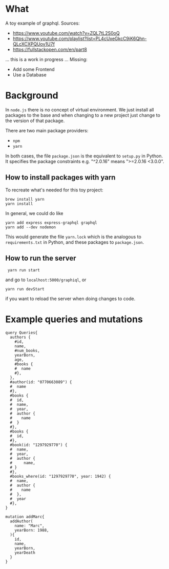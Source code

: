 # What

A toy example of graphql. Sources:
* https://www.youtube.com/watch?v=ZQL7tL2S0oQ
* https://www.youtube.com/playlist?list=PL4cUxeGkcC9iK6Qhn-QLcXCXPQUov1U7f
* https://fullstackopen.com/en/part8

... this is a work in progress ...
Missing:
- Add some Frontend
- Use a Database

# Background

In `node.js` there is no concept of virtual environment. 
We just install all packages to the base and when changing 
to a new project just change to the version of that package.

There are two main package providers:
- `npm`
- `yarn`

In both cases, the file `package.json` is the equivalent to 
`setup.py` in Python. It specifies the package constraints e.g. 
"^2.0.16" means ">=2.0.16 <3.0.0".

## How to install packages with yarn

To recreate what's needed for this toy project:

```
brew install yarn
yarn install
```

In general, we could do like 

```
yarn add express express-graphql graphql
yarn add --dev nodemon
``` 

This would generate the file `yarn.lock` which is the analogous to
`requirements.txt` in Python, and these packages to `package.json`.

## How to run the server

` yarn run start`

and go to `localhost:5000/graphiql`, or

`yarn run devStart`

if you want to reload the server when doing 
changes to code.


# Example queries and mutations

```
query Queries{
  authors {
    #id,
    name,
    #num_books,
    yearBorn,
    age,
    #books {
    #  name
    #},
  },
  #author(id: "0770663089") {
  #  name
  #},
  #books {
  #  id,
  #  name,
  #  year,
  #  author {
  #    name
  #  }
  #},
  #books {
  #  id,
  #},
  #book(id: "1297929770") {
  #  name,
  #  year,
  #  author {
  #  	name,
  #	}
  #},
  #books_where(id: "1297929770", year: 1942) {
  #  name,
  #  author {
  #    name
  #  },
  #  year
  #},
}

mutation addMarc{
  addAuthor(
    name: "Marc",
    yearBorn: 1988,
  ){
    id,
    name,
    yearBorn,
    yearDeath
  }
}
```

